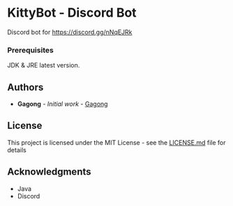 # KittyBot - Discord Bot

Discord bot for https://discord.gg/nNqEJRk

### Prerequisites

JDK & JRE latest version.

## Authors

* **Gagong** - *Initial work* - [Gagong](https://github.com/Gagong)

## License

This project is licensed under the MIT License - see the [LICENSE.md](LICENSE.md) file for details

## Acknowledgments

* Java
* Discord
